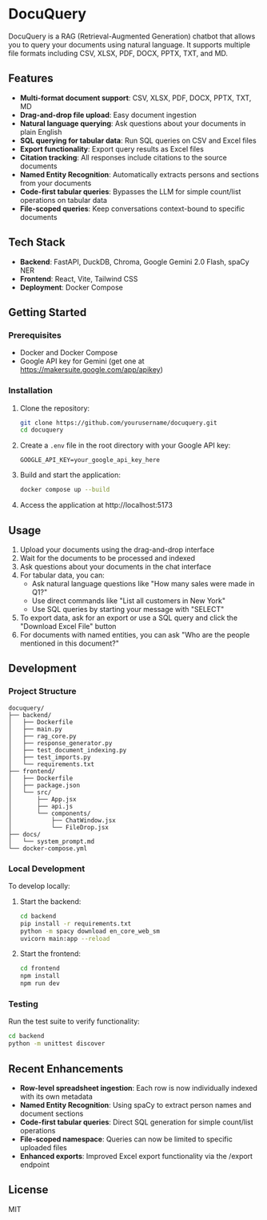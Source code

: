 # DocuQuery

DocuQuery is a RAG (Retrieval-Augmented Generation) chatbot that allows you to query your documents using natural language. It supports multiple file formats including CSV, XLSX, PDF, DOCX, PPTX, TXT, and MD.

## Features

- **Multi-format document support**: CSV, XLSX, PDF, DOCX, PPTX, TXT, MD
- **Drag-and-drop file upload**: Easy document ingestion
- **Natural language querying**: Ask questions about your documents in plain English
- **SQL querying for tabular data**: Run SQL queries on CSV and Excel files
- **Export functionality**: Export query results as Excel files
- **Citation tracking**: All responses include citations to the source documents
- **Named Entity Recognition**: Automatically extracts persons and sections from your documents
- **Code-first tabular queries**: Bypasses the LLM for simple count/list operations on tabular data
- **File-scoped queries**: Keep conversations context-bound to specific documents

## Tech Stack

- **Backend**: FastAPI, DuckDB, Chroma, Google Gemini 2.0 Flash, spaCy NER
- **Frontend**: React, Vite, Tailwind CSS
- **Deployment**: Docker Compose

## Getting Started

### Prerequisites

- Docker and Docker Compose
- Google API key for Gemini (get one at https://makersuite.google.com/app/apikey)

### Installation

1. Clone the repository:
   ```bash
   git clone https://github.com/yourusername/docuquery.git
   cd docuquery
   ```

2. Create a `.env` file in the root directory with your Google API key:
   ```
   GOOGLE_API_KEY=your_google_api_key_here
   ```

3. Build and start the application:
   ```bash
   docker compose up --build
   ```

4. Access the application at http://localhost:5173

## Usage

1. Upload your documents using the drag-and-drop interface
2. Wait for the documents to be processed and indexed
3. Ask questions about your documents in the chat interface
4. For tabular data, you can:
   - Ask natural language questions like "How many sales were made in Q1?"
   - Use direct commands like "List all customers in New York"
   - Use SQL queries by starting your message with "SELECT"
5. To export data, ask for an export or use a SQL query and click the "Download Excel File" button
6. For documents with named entities, you can ask "Who are the people mentioned in this document?"

## Development

### Project Structure

```
docuquery/
├── backend/
│   ├── Dockerfile
│   ├── main.py
│   ├── rag_core.py
│   ├── response_generator.py
│   ├── test_document_indexing.py
│   ├── test_imports.py
│   └── requirements.txt
├── frontend/
│   ├── Dockerfile
│   ├── package.json
│   └── src/
│       ├── App.jsx
│       ├── api.js
│       └── components/
│           ├── ChatWindow.jsx
│           └── FileDrop.jsx
├── docs/
│   └── system_prompt.md
└── docker-compose.yml
```

### Local Development

To develop locally:

1. Start the backend:
   ```bash
   cd backend
   pip install -r requirements.txt
   python -m spacy download en_core_web_sm
   uvicorn main:app --reload
   ```

2. Start the frontend:
   ```bash
   cd frontend
   npm install
   npm run dev
   ```

### Testing

Run the test suite to verify functionality:

```bash
cd backend
python -m unittest discover
```

## Recent Enhancements

- **Row-level spreadsheet ingestion**: Each row is now individually indexed with its own metadata
- **Named Entity Recognition**: Using spaCy to extract person names and document sections
- **Code-first tabular queries**: Direct SQL generation for simple count/list operations
- **File-scoped namespace**: Queries can now be limited to specific uploaded files
- **Enhanced exports**: Improved Excel export functionality via the /export endpoint

## License

MIT 